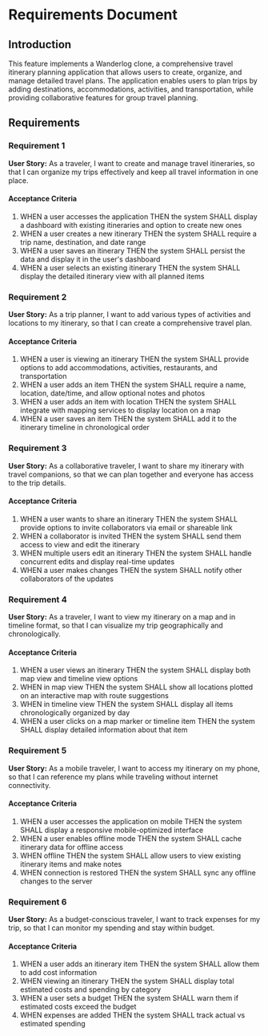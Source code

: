 # Requirements Document

## Introduction

This feature implements a Wanderlog clone, a comprehensive travel itinerary planning application that allows users to create, organize, and manage detailed travel plans. The application enables users to plan trips by adding destinations, accommodations, activities, and transportation, while providing collaborative features for group travel planning.

## Requirements

### Requirement 1

**User Story:** As a traveler, I want to create and manage travel itineraries, so that I can organize my trips effectively and keep all travel information in one place.

#### Acceptance Criteria

1. WHEN a user accesses the application THEN the system SHALL display a dashboard with existing itineraries and option to create new ones
2. WHEN a user creates a new itinerary THEN the system SHALL require a trip name, destination, and date range
3. WHEN a user saves an itinerary THEN the system SHALL persist the data and display it in the user's dashboard
4. WHEN a user selects an existing itinerary THEN the system SHALL display the detailed itinerary view with all planned items

### Requirement 2

**User Story:** As a trip planner, I want to add various types of activities and locations to my itinerary, so that I can create a comprehensive travel plan.

#### Acceptance Criteria

1. WHEN a user is viewing an itinerary THEN the system SHALL provide options to add accommodations, activities, restaurants, and transportation
2. WHEN a user adds an item THEN the system SHALL require a name, location, date/time, and allow optional notes and photos
3. WHEN a user adds an item with location THEN the system SHALL integrate with mapping services to display location on a map
4. WHEN a user saves an item THEN the system SHALL add it to the itinerary timeline in chronological order

### Requirement 3

**User Story:** As a collaborative traveler, I want to share my itinerary with travel companions, so that we can plan together and everyone has access to the trip details.

#### Acceptance Criteria

1. WHEN a user wants to share an itinerary THEN the system SHALL provide options to invite collaborators via email or shareable link
2. WHEN a collaborator is invited THEN the system SHALL send them access to view and edit the itinerary
3. WHEN multiple users edit an itinerary THEN the system SHALL handle concurrent edits and display real-time updates
4. WHEN a user makes changes THEN the system SHALL notify other collaborators of the updates

### Requirement 4

**User Story:** As a traveler, I want to view my itinerary on a map and in timeline format, so that I can visualize my trip geographically and chronologically.

#### Acceptance Criteria

1. WHEN a user views an itinerary THEN the system SHALL display both map view and timeline view options
2. WHEN in map view THEN the system SHALL show all locations plotted on an interactive map with route suggestions
3. WHEN in timeline view THEN the system SHALL display all items chronologically organized by day
4. WHEN a user clicks on a map marker or timeline item THEN the system SHALL display detailed information about that item

### Requirement 5

**User Story:** As a mobile traveler, I want to access my itinerary on my phone, so that I can reference my plans while traveling without internet connectivity.

#### Acceptance Criteria

1. WHEN a user accesses the application on mobile THEN the system SHALL display a responsive mobile-optimized interface
2. WHEN a user enables offline mode THEN the system SHALL cache itinerary data for offline access
3. WHEN offline THEN the system SHALL allow users to view existing itinerary items and make notes
4. WHEN connection is restored THEN the system SHALL sync any offline changes to the server

### Requirement 6

**User Story:** As a budget-conscious traveler, I want to track expenses for my trip, so that I can monitor my spending and stay within budget.

#### Acceptance Criteria

1. WHEN a user adds an itinerary item THEN the system SHALL allow them to add cost information
2. WHEN viewing an itinerary THEN the system SHALL display total estimated costs and spending by category
3. WHEN a user sets a budget THEN the system SHALL warn them if estimated costs exceed the budget
4. WHEN expenses are added THEN the system SHALL track actual vs estimated spending
